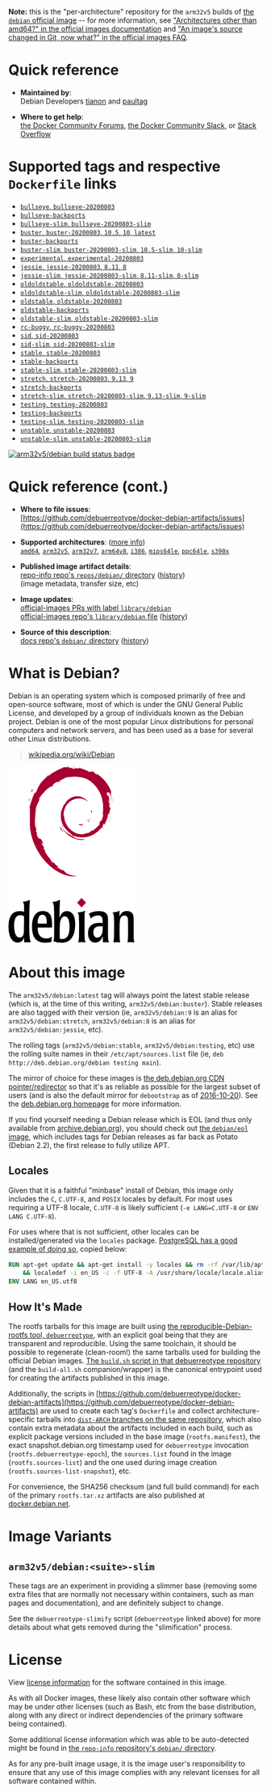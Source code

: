 <!--

********************************************************************************

WARNING:

    DO NOT EDIT "debian/README.md"

    IT IS AUTO-GENERATED

    (from the other files in "debian/" combined with a set of templates)

********************************************************************************

-->

**Note:** this is the "per-architecture" repository for the `arm32v5` builds of [the `debian` official image](https://hub.docker.com/_/debian) -- for more information, see ["Architectures other than amd64?" in the official images documentation](https://github.com/docker-library/official-images#architectures-other-than-amd64) and ["An image's source changed in Git, now what?" in the official images FAQ](https://github.com/docker-library/faq#an-images-source-changed-in-git-now-what).

# Quick reference

-	**Maintained by**:  
	Debian Developers [tianon](https://qa.debian.org/developer.php?login=tianon) and [paultag](https://qa.debian.org/developer.php?login=paultag)

-	**Where to get help**:  
	[the Docker Community Forums](https://forums.docker.com/), [the Docker Community Slack](https://dockr.ly/slack), or [Stack Overflow](https://stackoverflow.com/search?tab=newest&q=docker)

# Supported tags and respective `Dockerfile` links

-	[`bullseye`, `bullseye-20200803`](https://github.com/debuerreotype/docker-debian-artifacts/blob/e55bcec6c2e78db1450f99980f73382b41bc9202/bullseye/Dockerfile)
-	[`bullseye-backports`](https://github.com/debuerreotype/docker-debian-artifacts/blob/e55bcec6c2e78db1450f99980f73382b41bc9202/bullseye/backports/Dockerfile)
-	[`bullseye-slim`, `bullseye-20200803-slim`](https://github.com/debuerreotype/docker-debian-artifacts/blob/e55bcec6c2e78db1450f99980f73382b41bc9202/bullseye/slim/Dockerfile)
-	[`buster`, `buster-20200803`, `10.5`, `10`, `latest`](https://github.com/debuerreotype/docker-debian-artifacts/blob/e55bcec6c2e78db1450f99980f73382b41bc9202/buster/Dockerfile)
-	[`buster-backports`](https://github.com/debuerreotype/docker-debian-artifacts/blob/e55bcec6c2e78db1450f99980f73382b41bc9202/buster/backports/Dockerfile)
-	[`buster-slim`, `buster-20200803-slim`, `10.5-slim`, `10-slim`](https://github.com/debuerreotype/docker-debian-artifacts/blob/e55bcec6c2e78db1450f99980f73382b41bc9202/buster/slim/Dockerfile)
-	[`experimental`, `experimental-20200803`](https://github.com/debuerreotype/docker-debian-artifacts/blob/e55bcec6c2e78db1450f99980f73382b41bc9202/experimental/Dockerfile)
-	[`jessie`, `jessie-20200803`, `8.11`, `8`](https://github.com/debuerreotype/docker-debian-artifacts/blob/e55bcec6c2e78db1450f99980f73382b41bc9202/jessie/Dockerfile)
-	[`jessie-slim`, `jessie-20200803-slim`, `8.11-slim`, `8-slim`](https://github.com/debuerreotype/docker-debian-artifacts/blob/e55bcec6c2e78db1450f99980f73382b41bc9202/jessie/slim/Dockerfile)
-	[`oldoldstable`, `oldoldstable-20200803`](https://github.com/debuerreotype/docker-debian-artifacts/blob/e55bcec6c2e78db1450f99980f73382b41bc9202/oldoldstable/Dockerfile)
-	[`oldoldstable-slim`, `oldoldstable-20200803-slim`](https://github.com/debuerreotype/docker-debian-artifacts/blob/e55bcec6c2e78db1450f99980f73382b41bc9202/oldoldstable/slim/Dockerfile)
-	[`oldstable`, `oldstable-20200803`](https://github.com/debuerreotype/docker-debian-artifacts/blob/e55bcec6c2e78db1450f99980f73382b41bc9202/oldstable/Dockerfile)
-	[`oldstable-backports`](https://github.com/debuerreotype/docker-debian-artifacts/blob/e55bcec6c2e78db1450f99980f73382b41bc9202/oldstable/backports/Dockerfile)
-	[`oldstable-slim`, `oldstable-20200803-slim`](https://github.com/debuerreotype/docker-debian-artifacts/blob/e55bcec6c2e78db1450f99980f73382b41bc9202/oldstable/slim/Dockerfile)
-	[`rc-buggy`, `rc-buggy-20200803`](https://github.com/debuerreotype/docker-debian-artifacts/blob/e55bcec6c2e78db1450f99980f73382b41bc9202/rc-buggy/Dockerfile)
-	[`sid`, `sid-20200803`](https://github.com/debuerreotype/docker-debian-artifacts/blob/e55bcec6c2e78db1450f99980f73382b41bc9202/sid/Dockerfile)
-	[`sid-slim`, `sid-20200803-slim`](https://github.com/debuerreotype/docker-debian-artifacts/blob/e55bcec6c2e78db1450f99980f73382b41bc9202/sid/slim/Dockerfile)
-	[`stable`, `stable-20200803`](https://github.com/debuerreotype/docker-debian-artifacts/blob/e55bcec6c2e78db1450f99980f73382b41bc9202/stable/Dockerfile)
-	[`stable-backports`](https://github.com/debuerreotype/docker-debian-artifacts/blob/e55bcec6c2e78db1450f99980f73382b41bc9202/stable/backports/Dockerfile)
-	[`stable-slim`, `stable-20200803-slim`](https://github.com/debuerreotype/docker-debian-artifacts/blob/e55bcec6c2e78db1450f99980f73382b41bc9202/stable/slim/Dockerfile)
-	[`stretch`, `stretch-20200803`, `9.13`, `9`](https://github.com/debuerreotype/docker-debian-artifacts/blob/e55bcec6c2e78db1450f99980f73382b41bc9202/stretch/Dockerfile)
-	[`stretch-backports`](https://github.com/debuerreotype/docker-debian-artifacts/blob/e55bcec6c2e78db1450f99980f73382b41bc9202/stretch/backports/Dockerfile)
-	[`stretch-slim`, `stretch-20200803-slim`, `9.13-slim`, `9-slim`](https://github.com/debuerreotype/docker-debian-artifacts/blob/e55bcec6c2e78db1450f99980f73382b41bc9202/stretch/slim/Dockerfile)
-	[`testing`, `testing-20200803`](https://github.com/debuerreotype/docker-debian-artifacts/blob/e55bcec6c2e78db1450f99980f73382b41bc9202/testing/Dockerfile)
-	[`testing-backports`](https://github.com/debuerreotype/docker-debian-artifacts/blob/e55bcec6c2e78db1450f99980f73382b41bc9202/testing/backports/Dockerfile)
-	[`testing-slim`, `testing-20200803-slim`](https://github.com/debuerreotype/docker-debian-artifacts/blob/e55bcec6c2e78db1450f99980f73382b41bc9202/testing/slim/Dockerfile)
-	[`unstable`, `unstable-20200803`](https://github.com/debuerreotype/docker-debian-artifacts/blob/e55bcec6c2e78db1450f99980f73382b41bc9202/unstable/Dockerfile)
-	[`unstable-slim`, `unstable-20200803-slim`](https://github.com/debuerreotype/docker-debian-artifacts/blob/e55bcec6c2e78db1450f99980f73382b41bc9202/unstable/slim/Dockerfile)

[![arm32v5/debian build status badge](https://img.shields.io/jenkins/s/https/doi-janky.infosiftr.net/job/multiarch/job/arm32v5/job/debian.svg?label=arm32v5/debian%20%20build%20job)](https://doi-janky.infosiftr.net/job/multiarch/job/arm32v5/job/debian/)

# Quick reference (cont.)

-	**Where to file issues**:  
	[https://github.com/debuerreotype/docker-debian-artifacts/issues](https://github.com/debuerreotype/docker-debian-artifacts/issues)

-	**Supported architectures**: ([more info](https://github.com/docker-library/official-images#architectures-other-than-amd64))  
	[`amd64`](https://hub.docker.com/r/amd64/debian/), [`arm32v5`](https://hub.docker.com/r/arm32v5/debian/), [`arm32v7`](https://hub.docker.com/r/arm32v7/debian/), [`arm64v8`](https://hub.docker.com/r/arm64v8/debian/), [`i386`](https://hub.docker.com/r/i386/debian/), [`mips64le`](https://hub.docker.com/r/mips64le/debian/), [`ppc64le`](https://hub.docker.com/r/ppc64le/debian/), [`s390x`](https://hub.docker.com/r/s390x/debian/)

-	**Published image artifact details**:  
	[repo-info repo's `repos/debian/` directory](https://github.com/docker-library/repo-info/blob/master/repos/debian) ([history](https://github.com/docker-library/repo-info/commits/master/repos/debian))  
	(image metadata, transfer size, etc)

-	**Image updates**:  
	[official-images PRs with label `library/debian`](https://github.com/docker-library/official-images/pulls?q=label%3Alibrary%2Fdebian)  
	[official-images repo's `library/debian` file](https://github.com/docker-library/official-images/blob/master/library/debian) ([history](https://github.com/docker-library/official-images/commits/master/library/debian))

-	**Source of this description**:  
	[docs repo's `debian/` directory](https://github.com/docker-library/docs/tree/master/debian) ([history](https://github.com/docker-library/docs/commits/master/debian))

# What is Debian?

Debian is an operating system which is composed primarily of free and open-source software, most of which is under the GNU General Public License, and developed by a group of individuals known as the Debian project. Debian is one of the most popular Linux distributions for personal computers and network servers, and has been used as a base for several other Linux distributions.

> [wikipedia.org/wiki/Debian](https://en.wikipedia.org/wiki/Debian)

![logo](https://raw.githubusercontent.com/docker-library/docs/b449be7df57e9ed9086bb5821bfb5d6cdc5d67a4/debian/logo.png)

# About this image

The `arm32v5/debian:latest` tag will always point the latest stable release (which is, at the time of this writing, `arm32v5/debian:buster`). Stable releases are also tagged with their version (ie, `arm32v5/debian:9` is an alias for `arm32v5/debian:stretch`, `arm32v5/debian:8` is an alias for `arm32v5/debian:jessie`, etc).

The rolling tags (`arm32v5/debian:stable`, `arm32v5/debian:testing`, etc) use the rolling suite names in their `/etc/apt/sources.list` file (ie, `deb http://deb.debian.org/debian testing main`).

The mirror of choice for these images is [the deb.debian.org CDN pointer/redirector](https://deb.debian.org) so that it's as reliable as possible for the largest subset of users (and is also the default mirror for `debootstrap` as of [2016-10-20](https://anonscm.debian.org/cgit/d-i/debootstrap.git/commit/?id=9e8bc60ad1ccf3a25ce7890526b70059f3e770de)). See the [deb.debian.org homepage](https://deb.debian.org) for more information.

If you find yourself needing a Debian release which is EOL (and thus only available from [archive.debian.org](http://archive.debian.org)), you should check out [the `debian/eol` image](https://hub.docker.com/r/debian/eol/), which includes tags for Debian releases as far back as Potato (Debian 2.2), the first release to fully utilize APT.

## Locales

Given that it is a faithful "minbase" install of Debian, this image only includes the `C`, `C.UTF-8`, and `POSIX` locales by default. For most uses requiring a UTF-8 locale, `C.UTF-8` is likely sufficient (`-e LANG=C.UTF-8` or `ENV LANG C.UTF-8`).

For uses where that is not sufficient, other locales can be installed/generated via the `locales` package. [PostgreSQL has a good example of doing so](https://github.com/docker-library/postgres/blob/69bc540ecfffecce72d49fa7e4a46680350037f9/9.6/Dockerfile#L21-L24), copied below:

```dockerfile
RUN apt-get update && apt-get install -y locales && rm -rf /var/lib/apt/lists/* \
	&& localedef -i en_US -c -f UTF-8 -A /usr/share/locale/locale.alias en_US.UTF-8
ENV LANG en_US.utf8
```

## How It's Made

The rootfs tarballs for this image are built using [the reproducible-Debian-rootfs tool, `debuerreotype`](https://github.com/debuerreotype/debuerreotype), with an explicit goal being that they are transparent and reproducible. Using the same toolchain, it should be possible to regenerate (clean-room!) the same tarballs used for building the official Debian images. [The `build.sh` script in that debuerreotype repository](https://github.com/debuerreotype/debuerreotype/blob/master/build.sh) (and the `build-all.sh` companion/wrapper) is the canonical entrypoint used for creating the artifacts published in this image.

Additionally, the scripts in [https://github.com/debuerreotype/docker-debian-artifacts](https://github.com/debuerreotype/docker-debian-artifacts) are used to create each tag's `Dockerfile` and collect architecture-specific tarballs into [`dist-ARCH` branches on the same repository](https://github.com/debuerreotype/docker-debian-artifacts/branches), which also contain extra metadata about the artifacts included in each build, such as explicit package versions included in the base image (`rootfs.manifest`), the exact snapshot.debian.org timestamp used for `debuerreotype` invocation (`rootfs.debuerreotype-epoch`), the `sources.list` found in the image (`rootfs.sources-list`) and the one used during image creation (`rootfs.sources-list-snapshot`), etc.

For convenience, the SHA256 checksum (and full build command) for each of the primary `rootfs.tar.xz` artifacts are also published at [docker.debian.net](https://docker.debian.net/).

# Image Variants

## `arm32v5/debian:<suite>-slim`

These tags are an experiment in providing a slimmer base (removing some extra files that are normally not necessary within containers, such as man pages and documentation), and are definitely subject to change.

See the `debuerreotype-slimify` script (`debuerreotype` linked above) for more details about what gets removed during the "slimification" process.

# License

View [license information](https://www.debian.org/social_contract#guidelines) for the software contained in this image.

As with all Docker images, these likely also contain other software which may be under other licenses (such as Bash, etc from the base distribution, along with any direct or indirect dependencies of the primary software being contained).

Some additional license information which was able to be auto-detected might be found in [the `repo-info` repository's `debian/` directory](https://github.com/docker-library/repo-info/tree/master/repos/debian).

As for any pre-built image usage, it is the image user's responsibility to ensure that any use of this image complies with any relevant licenses for all software contained within.
